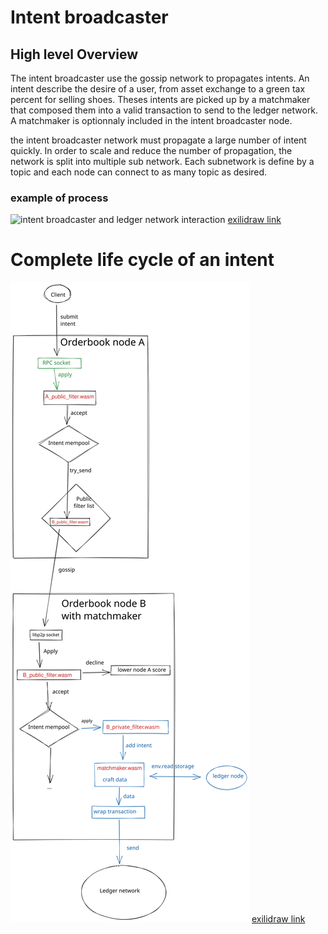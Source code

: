 # Intent broadcaster

## High level Overview

The intent broadcaster use the gossip network to propagates intents. An intent
describe the desire of a user, from asset exchange to a green tax percent for
selling shoes. Theses intents are picked up by a matchmaker that composed them
into a valid transaction to send to the ledger network. A matchmaker is
optionnaly included in the intent broadcaster node.

the intent broadcaster network must propagate a large number of intent quickly.
In order to scale and reduce the number of propagation, the network is split
into multiple sub network. Each subnetwork is define by a topic and each node
can connect to as many topic as desired.

### example of process
![intent broadcaster and ledger network
interaction](./intent_broadcaster/example.svg "intent broadcaster network")
[exilidraw
link](https://excalidraw.com/#room=257e44f4b4b5867bf541,XDEKyGVIpqCrfq55bRqKug)

# Complete life cycle of an intent

![intent life cycle](./intent_broadcaster/intent_life_cycle.svg "intent life cycle")
[exilidraw link](https://excalidraw.com/#room=7ac107b3757c64049003,cdMInfvdLtjaGWSZWEKrhw)
